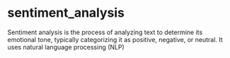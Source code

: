 # sentiment_analysis
 Sentiment analysis is the process of analyzing text to determine its emotional tone, typically categorizing it as positive, negative, or neutral. It uses natural language processing (NLP)
